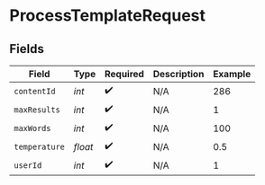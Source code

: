 # ProcessTemplateRequest


## Fields

| Field              | Type               | Required           | Description        | Example            |
| ------------------ | ------------------ | ------------------ | ------------------ | ------------------ |
| `contentId`        | *int*              | :heavy_check_mark: | N/A                | 286                |
| `maxResults`       | *int*              | :heavy_check_mark: | N/A                | 1                  |
| `maxWords`         | *int*              | :heavy_check_mark: | N/A                | 100                |
| `temperature`      | *float*            | :heavy_check_mark: | N/A                | 0.5                |
| `userId`           | *int*              | :heavy_check_mark: | N/A                | 1                  |